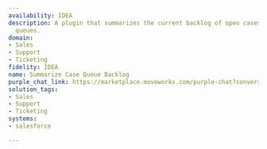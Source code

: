 ```yaml
---
availability: IDEA
description: A plugin that summarizes the current backlog of open cases in Salesforce
  queues.
domain:
- Sales
- Support
- Ticketing
fidelity: IDEA
name: Summarize Case Queue Backlog
purple_chat_link: https://marketplace.moveworks.com/purple-chat?conversation=%7B%22messages%22%3A%5B%7B%22role%22%3A%22user%22%2C%22parts%22%3A%5B%7B%22richText%22%3A%22Summarize+my+queue+backlog.%22%7D%5D%7D%2C%7B%22role%22%3A%22assistant%22%2C%22parts%22%3A%5B%7B%22reasoningSteps%22%3A%5B%7B%22status%22%3A%22success%22%2C%22richText%22%3A%22Identifying+queues+you+are+a+member+of+in+%3Cb+xmlns%3D%5C%22http%3A%2F%2Fwww.w3.org%2F1999%2Fxhtml%5C%22%3ESalesforce%3C%2Fb%3E...%22%7D%2C%7B%22status%22%3A%22success%22%2C%22richText%22%3A%22Fetching+all+open+cases+from+the+identified+queues+in+%3Cb+xmlns%3D%5C%22http%3A%2F%2Fwww.w3.org%2F1999%2Fxhtml%5C%22%3ESalesforce%3C%2Fb%3E...%22%7D%5D%7D%2C%7B%22richText%22%3A%22%3Cp+xmlns%3D%5C%22http%3A%2F%2Fwww.w3.org%2F1999%2Fxhtml%5C%22%3EHere%27s+a+summary+of+your+current+open+case+backlog+across+your+queues%3A%3C%2Fp%3E%3Cul+xmlns%3D%5C%22http%3A%2F%2Fwww.w3.org%2F1999%2Fxhtml%5C%22%3E%3Cli%3E%3Cb%3EIT+Support+Queue%3C%2Fb%3E%3Cul%3E%3Cli%3ETotal+Open+Cases%3A+15%3C%2Fli%3E%3Cli%3EHigh+Priority%3A+3%3C%2Fli%3E%3Cli%3EMedium+Priority%3A+7%3C%2Fli%3E%3Cli%3ELow+Priority%3A+5%3C%2Fli%3E%3Cli%3EAverage+Age%3A+2.5+days%3C%2Fli%3E%3C%2Ful%3E%3C%2Fli%3E%3Cli%3E%3Cb%3EBilling+Support+Queue%3C%2Fb%3E%3Cul%3E%3Cli%3ETotal+Open+Cases%3A+8%3C%2Fli%3E%3Cli%3EHigh+Priority%3A+1%3C%2Fli%3E%3Cli%3EMedium+Priority%3A+4%3C%2Fli%3E%3Cli%3ELow+Priority%3A+3%3C%2Fli%3E%3Cli%3EAverage+Age%3A+1.1+days%3C%2Fli%3E%3C%2Ful%3E%3C%2Fli%3E%3Cli%3E%3Cb%3EProduct+Feedback+Queue%3C%2Fb%3E%3Cul%3E%3Cli%3ETotal+Open+Cases%3A+5%3C%2Fli%3E%3Cli%3EHigh+Priority%3A+0%3C%2Fli%3E%3Cli%3EMedium+Priority%3A+2%3C%2Fli%3E%3Cli%3ELow+Priority%3A+3%3C%2Fli%3E%3Cli%3EAverage+Age%3A+3.8+days%3C%2Fli%3E%3C%2Ful%3E%3C%2Fli%3E%3C%2Ful%3E%22%7D%2C%7B%22citations%22%3A%5B%7B%22connectorName%22%3A%22salesforce%22%2C%22citationTitle%22%3A%22IT+Support+Queue%22%7D%2C%7B%22connectorName%22%3A%22salesforce%22%2C%22citationTitle%22%3A%22Billing+Support+Queue%22%7D%2C%7B%22connectorName%22%3A%22salesforce%22%2C%22citationTitle%22%3A%22Product+Feedback+Queue%22%7D%5D%7D%5D%7D%2C%7B%22role%22%3A%22user%22%2C%22parts%22%3A%5B%7B%22richText%22%3A%22Show+me+the+oldest+3+cases+in+the+IT+Support+Queue.%22%7D%5D%7D%2C%7B%22role%22%3A%22assistant%22%2C%22parts%22%3A%5B%7B%22reasoningSteps%22%3A%5B%7B%22status%22%3A%22success%22%2C%22richText%22%3A%22Filtering+open+cases+in+the+%3Cb+xmlns%3D%5C%22http%3A%2F%2Fwww.w3.org%2F1999%2Fxhtml%5C%22%3EIT+Support+Queue%3C%2Fb%3E+by+age+to+find+the+oldest+3...%22%7D%5D%7D%2C%7B%22richText%22%3A%22%3Cp+xmlns%3D%5C%22http%3A%2F%2Fwww.w3.org%2F1999%2Fxhtml%5C%22%3EHere+are+the+3+oldest+cases+in+the+%3Cb%3EIT+Support+Queue%3C%2Fb%3E%3A%3C%2Fp%3E%3Col+xmlns%3D%5C%22http%3A%2F%2Fwww.w3.org%2F1999%2Fxhtml%5C%22%3E%3Cli%3E%3Cb%3ECase+%2300010234%3C%2Fb%3E%3Cul%3E%3Cli%3ESubject%3A+Email+sync+issues+for+John+Doe%3C%2Fli%3E%3Cli%3EPriority%3A+High%3C%2Fli%3E%3Cli%3EAge%3A+4+days%3C%2Fli%3E%3C%2Ful%3E%3C%2Fli%3E%3Cli%3E%3Cb%3ECase+%2300010235%3C%2Fb%3E%3Cul%3E%3Cli%3ESubject%3A+Laptop+replacement+request+-+Jane+Smith%3C%2Fli%3E%3Cli%3EPriority%3A+Medium%3C%2Fli%3E%3Cli%3EAge%3A+3.8+days%3C%2Fli%3E%3C%2Ful%3E%3C%2Fli%3E%3Cli%3E%3Cb%3ECase+%2300010237%3C%2Fb%3E%3Cul%3E%3Cli%3ESubject%3A+Software+installation+help+-+Marketing+Team%3C%2Fli%3E%3Cli%3EPriority%3A+Medium%3C%2Fli%3E%3Cli%3EAge%3A+3.1+days%3C%2Fli%3E%3C%2Ful%3E%3C%2Fli%3E%3C%2Fol%3E%22%7D%2C%7B%22citations%22%3A%5B%7B%22connectorName%22%3A%22salesforce%22%2C%22citationTitle%22%3A%22Case+%2300010234%22%7D%2C%7B%22connectorName%22%3A%22salesforce%22%2C%22citationTitle%22%3A%22Case+%2300010235%22%7D%2C%7B%22connectorName%22%3A%22salesforce%22%2C%22citationTitle%22%3A%22Case+%2300010237%22%7D%5D%7D%5D%7D%5D%7D
solution_tags:
- Sales
- Support
- Ticketing
systems:
- salesforce

---
```


